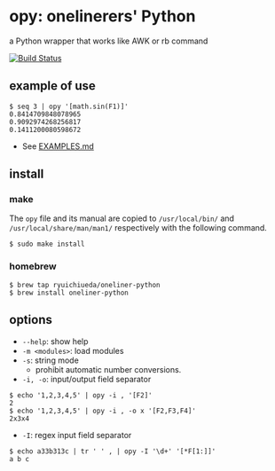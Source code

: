 # opy: onelinerers' Python

 a Python wrapper that works like AWK or rb command

[![Build Status](https://travis-ci.org/ryuichiueda/opy.svg?branch=master)](https://travis-ci.org/ryuichiueda/opy)

## example of use

```
$ seq 3 | opy '[math.sin(F1)]'
0.8414709848078965
0.9092974268256817
0.1411200080598672
```

* See [EXAMPLES.md](./EXAMPLES.md)

## install

### make

The `opy` file and its manual are copied to `/usr/local/bin/` and `/usr/local/share/man/man1/` respectively with the following command.

```
$ sudo make install
```

### homebrew

```
$ brew tap ryuichiueda/oneliner-python
$ brew install oneliner-python
```

## options

* `--help`: show help
* `-m <modules>`: load modules
* `-s`: string mode
    * prohibit automatic number conversions.
* `-i, -o`: input/output field separator

```
$ echo '1,2,3,4,5' | opy -i , '[F2]'
2
$ echo '1,2,3,4,5' | opy -i , -o x '[F2,F3,F4]'
2x3x4
```

* `-I`: regex input field separator

```
$ echo a33b313c | tr ' ' , | opy -I '\d+' '[*F[1:]]'
a b c
```
